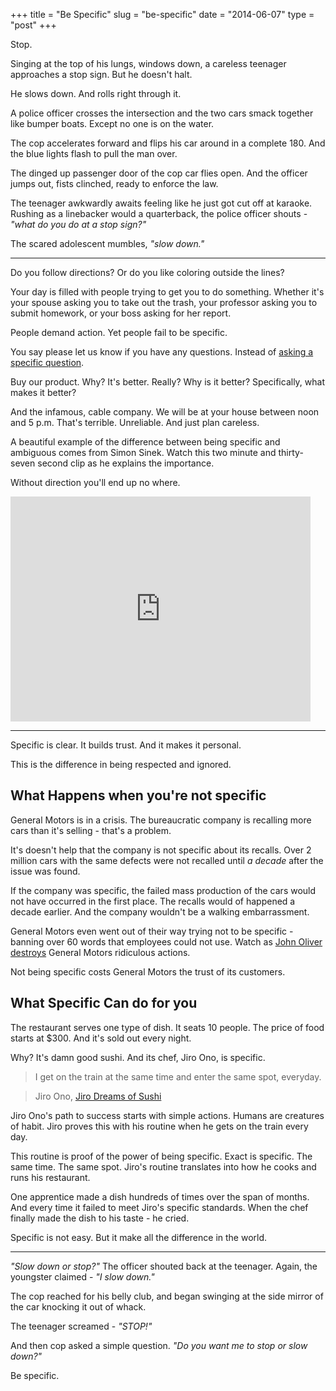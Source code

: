 +++
title = "Be Specific"
slug = "be-specific"
date = "2014-06-07"
type = "post"
+++ 

Stop. 

Singing at the top of his lungs, windows down, a careless teenager approaches a stop sign. But he doesn't halt. 

He slows down. And rolls right through it. 

A police officer crosses the intersection and the two cars smack together like bumper boats. Except no one is on the water. 

The cop accelerates forward and flips his car around in a complete 180. And the blue lights flash to pull the man over. 

The dinged up passenger door of the cop car flies open. And the officer jumps out, fists clinched, ready to enforce the law. 

The teenager awkwardly awaits feeling like he just got cut off at karaoke. Rushing as a linebacker would a quarterback, the police officer shouts - *"what do you do at a stop sign?"* 

The scared adolescent mumbles, *"slow down."* 

* * * 

Do you follow directions? Or do you like coloring outside the lines? 

Your day is filled with people trying to get you to do something. Whether it's your spouse asking you to take out the trash, your professor asking you to submit homework, or your boss asking for her report. 

People demand action. Yet people fail to be specific. 

You say please let us know if you have any questions. Instead of [asking a specific question](https://blog.hotdogsandeggs.com/best-answer-question/). 

Buy our product. Why? It's better. Really? Why is it better? Specifically, what makes it better? 

And the infamous, cable company. We will be at your house between noon and 5 p.m. That's terrible. Unreliable. And just plan careless. 

A beautiful example of the difference between being specific and ambiguous comes from Simon Sinek. Watch this two minute and thirty-seven second clip as he explains the importance. 

Without direction you'll end up no where. 

<iframe width="480" height="360" src="http://www.youtube.com/embed/c6PKDmWqjIs" frameborder="0"> </iframe>


* * * 

Specific is clear. It builds trust. And it makes it personal.  

This is the difference in being respected and ignored. 

## What Happens when you're not specific

General Motors is in a crisis. The bureaucratic company is recalling more cars than it's selling - that's a problem. 

It's doesn't help that the company is not specific about its recalls. Over 2 million cars with the same defects were not recalled until *a decade* after the issue was found.  

If the company was specific, the failed mass production of the cars would not have occurred in the first place. The recalls would of happened a decade earlier. And the company wouldn't be a walking embarrassment. 

General Motors even went out of their way trying not to be specific - banning over 60 words that employees could not use. Watch as [John Oliver destroys](http://youtu.be/j6IZ2TroruU) General Motors ridiculous actions. 

Not being specific costs General Motors the trust of its customers. 

## What Specific Can do for you

The restaurant serves one type of dish. It seats 10 people. The price of food starts at $300. And it's sold out every night. 

Why? It's damn good sushi. And its chef, Jiro Ono, is specific.  

> I get on the train at the same time and enter the same spot, everyday.

> Jiro Ono, [Jiro Dreams of Sushi](http://www.magpictures.com/jirodreamsofsushi/)

Jiro Ono's path to success starts with simple actions. Humans are creatures of habit. Jiro proves this with his routine when he gets on the train every day. 

This routine is proof of the power of being specific. Exact is specific. The same time. The same spot. Jiro's routine translates into how he cooks and runs his restaurant.  

One apprentice made a dish hundreds of times over the span of months. And every time it failed to meet Jiro's specific standards. When the chef finally made the dish to his taste - he cried. 

Specific is not easy. But it make all the difference in the world.  

* * * 

*"Slow down or stop?"* The officer shouted back at the teenager. Again, the youngster claimed - *"I slow down."* 

The cop reached for his belly club, and began swinging at the side mirror of the car knocking it out of whack. 

The teenager screamed - *"STOP!"* 

And then cop asked a simple question. *"Do you want me to stop or slow down?"* 

Be specific.  









